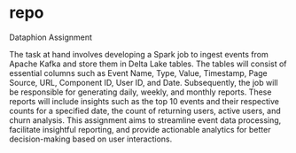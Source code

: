 # repo

Dataphion Assignment

The task at hand involves developing a Spark job to ingest events from Apache Kafka and store them in Delta Lake tables. The tables will consist of essential columns such as Event Name, Type, Value, Timestamp, Page Source, URL, Component ID, User ID, and Date. Subsequently, the job will be responsible for generating daily, weekly, and monthly reports. These reports will include insights such as the top 10 events and their respective counts for a specified date, the count of returning users, active users, and churn analysis. This assignment aims to streamline event data processing, facilitate insightful reporting, and provide actionable analytics for better decision-making based on user interactions.
